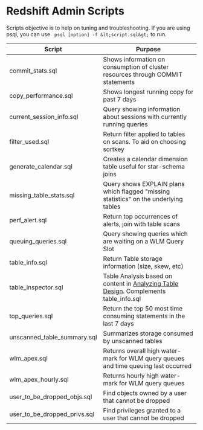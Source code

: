 # Redshift Admin Scripts
Scripts objective is to help on tuning and troubleshooting.
If you are using psql, you can use ``` psql [option] -f &lt;script.sql&gt;``` to run.

| Script | Purpose |
| ------------- | ------------- |
| commit_stats.sql | Shows information on consumption of cluster resources through COMMIT statements |
| copy_performance.sql | Shows longest running copy for past 7 days |
| current_session_info.sql | Query showing information about sessions with currently running queries |
| filter_used.sql | Return filter applied to tables on scans. To aid on choosing sortkey |
| generate_calendar.sql | Creates a calendar dimension table useful for star-schema joins |
| missing_table_stats.sql | Query shows EXPLAIN plans which flagged "missing statistics" on the underlying tables |
| perf_alert.sql | Return top occurrences of alerts, join with table scans |
| queuing_queries.sql | Query showing queries which are waiting on a WLM Query Slot |
| table_info.sql | Return Table storage information (size, skew, etc) |
| table_inspector.sql | Table Analysis based on content in [Analyzing Table Design](http://docs.aws.amazon.com/redshift/latest/dg/c_analyzing-table-design.html). Complements table_info.sql |
| top_queries.sql | Return the top 50 most time consuming statements in the last 7 days |
| unscanned_table_summary.sql | Summarizes storage consumed by unscanned tables |
| wlm_apex.sql | Returns overall high water-mark for WLM query queues and time queuing last occurred |
| wlm_apex_hourly.sql | Returns hourly high water-mark for WLM query queues |
| user_to_be_dropped_objs.sql | Find objects owned by a user that cannot be dropped |
| user_to_be_dropped_privs.sql | Find privileges granted to a user that cannot be dropped |

